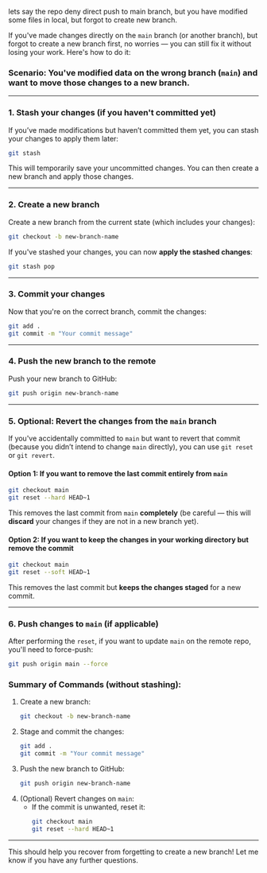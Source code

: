lets say the repo deny direct push to main branch,
but you have modified some files in local, but forgot to create new branch.

If you've made changes directly on the `main` branch (or another branch), but forgot to create a new branch first, no worries — you can still fix it without losing your work. Here's how to do it:

### Scenario: You've modified data on the wrong branch (`main`) and want to move those changes to a new branch.

---

### 1. **Stash your changes (if you haven't committed yet)**
If you’ve made modifications but haven’t committed them yet, you can stash your changes to apply them later:

```bash
git stash
```

This will temporarily save your uncommitted changes. You can then create a new branch and apply those changes.

---

### 2. **Create a new branch**
Create a new branch from the current state (which includes your changes):

```bash
git checkout -b new-branch-name
```

If you've stashed your changes, you can now **apply the stashed changes**:

```bash
git stash pop
```

---

### 3. **Commit your changes**
Now that you're on the correct branch, commit the changes:

```bash
git add .
git commit -m "Your commit message"
```

---

### 4. **Push the new branch to the remote**
Push your new branch to GitHub:

```bash
git push origin new-branch-name
```

---

### 5. **Optional: Revert the changes from the `main` branch**
If you've accidentally committed to `main` but want to revert that commit (because you didn’t intend to change `main` directly), you can use `git reset` or `git revert`.

#### **Option 1: If you want to remove the last commit entirely from `main`**

```bash
git checkout main
git reset --hard HEAD~1
```

This removes the last commit from `main` **completely** (be careful — this will **discard** your changes if they are not in a new branch yet).

#### **Option 2: If you want to keep the changes in your working directory but remove the commit**

```bash
git checkout main
git reset --soft HEAD~1
```

This removes the last commit but **keeps the changes staged** for a new commit.

---

### 6. **Push changes to `main` (if applicable)**
After performing the `reset`, if you want to update `main` on the remote repo, you'll need to force-push:

```bash
git push origin main --force
```

### **Summary of Commands (without stashing)**:
1. Create a new branch: 
   ```bash
   git checkout -b new-branch-name
   ```
2. Stage and commit the changes:
   ```bash
   git add .
   git commit -m "Your commit message"
   ```
3. Push the new branch to GitHub:
   ```bash
   git push origin new-branch-name
   ```
4. (Optional) Revert changes on `main`:
   - If the commit is unwanted, reset it:
     ```bash
     git checkout main
     git reset --hard HEAD~1
     ```

---

This should help you recover from forgetting to create a new branch! Let me know if you have any further questions.